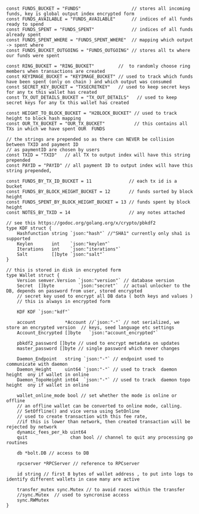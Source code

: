 ```
const FUNDS_BUCKET = "FUNDS"                   // stores all incoming funds, key is global output index encrypted form
const FUNDS_AVAILABLE = "FUNDS_AVAILABLE"      // indices of all funds ready to spend
const FUNDS_SPENT = "FUNDS_SPENT"              // indices of all funds already spent
const FUNDS_SPENT_WHERE = "FUNDS_SPENT_WHERE"  // mapping which output -> spent where
const FUNDS_BUCKET_OUTGOING = "FUNDS_OUTGOING" // stores all tx where our funds were spent

const RING_BUCKET = "RING_BUCKET"         //  to randomly choose ring members when transactions are created
const KEYIMAGE_BUCKET = "KEYIMAGE_BUCKET" // used to track which funds have been spent (only on chain ) and which output was consumed
const SECRET_KEY_BUCKET = "TXSECRETKEY"   // used to keep secret keys for any tx this wallet has created
const TX_OUT_DETAILS_BUCKET = "TX_OUT_DETAILS"   // used to keep secret keys for any tx this wallet has created

const HEIGHT_TO_BLOCK_BUCKET = "H2BLOCK_BUCKET" // used to track height to block hash mapping
const OUR_TX_BUCKET = "OUR_TX_BUCKET"           // this contains all TXs in which we have spent OUR  FUNDS

// the strings are prepended so as there can NEVER be collision between TXID and payment ID
// as paymentID are chosen by users
const TXID = "TXID"   // all TX to output index will have this string prepended
const PAYID = "PAYID" // all payment ID to output index will have this string prepended,
```

```
const FUNDS_BY_TX_ID_BUCKET = 11              // each tx id is a bucket
const FUNDS_BY_BLOCK_HEIGHT_BUCKET = 12       // funds sorted by block height
const FUNDS_SPENT_BY_BLOCK_HEIGHT_BUCKET = 13 // funds spent by block height
const NOTES_BY_TXID = 14                      // any notes attached
```

    // see this https://godoc.org/golang.org/x/crypto/pbkdf2
    type KDF struct {
    	Hashfunction string `json:"hash"` //"SHA1" currently only sha1 is supported
    	Keylen       int    `json:"keylen"`
    	Iterations   int    `json:"iterations"`
    	Salt         []byte `json:"salt"`
    }

    // this is stored in disk in encrypted form
    type Wallet struct {
    	Version semver.Version `json:"version"` // database version
    	Secret  []byte         `json:"secret"`  // actual unlocker to the DB, depends on password from user, stored encrypted
    	// secret key used to encrypt all DB data ( both keys and values )
    	// this is always in encrypted form

    	KDF KDF `json:"kdf"`

    	account           *Account //`json:"-"` // not serialized, we store an encrypted version  // keys, seed language etc settings
    	Account_Encrypted []byte   `json:"account_encrypted"`

    	pbkdf2_password []byte // used to encrypt metadata on updates
    	master_password []byte // single password which never changes

    	Daemon_Endpoint   string `json:"-"` // endpoint used to communicate with daemon
    	Daemon_Height     uint64 `json:"-"` // used to track  daemon height  ony if wallet in online
    	Daemon_TopoHeight int64  `json:"-"` // used to track  daemon topo height  ony if wallet in online

    	wallet_online_mode bool // set whether the mode is online or offline
    	// an offline wallet can be converted to online mode, calling.
    	// SetOffline() and vice versa using SetOnline
    	// used to create transaction with this fee rate,
    	//if this is lower than network, then created transaction will be rejected by network
    	dynamic_fees_per_kb uint64
    	quit                chan bool // channel to quit any processing go routines

    	db *bolt.DB // access to DB

    	rpcserver *RPCServer // reference to RPCserver

    	id string // first 8 bytes of wallet address , to put into logs to identify different wallets in case many are active

    	transfer_mutex sync.Mutex // to avoid races within the transfer
    	//sync.Mutex  // used to syncronise access
    	sync.RWMutex
    }



